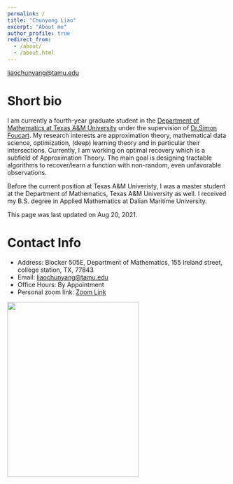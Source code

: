 ```yaml
---
permalink: /
title: "Chunyang Liao"
excerpt: "About me"
author_profile: true
redirect_from: 
  - /about/
  - /about.html
---
```


liaochunyang@tamu.edu

Short bio
=====

I am currently a fourth-year graduate student in the <a href="https://www.math.tamu.edu" target="_blank">Department of Mathematics at Texas A&M University</a> under the supervision of <a href="https://www.math.tamu.edu/~foucart/" target="_blank">Dr.Simon Foucart</a>. My research interests are approximation theory, mathematical data science, optimization, (deep) learning theory and in particular their intersections. Currently, I am working on optimal recovery which is a subfield of Approximation Theory. The main goal is designing tractable algorithms to recover/learn a function with non-random, even unfavorable observations.

Before the current position at Texas A&M Univeristy, I was a master student at the Department of Mathematics, Texas A&M University as well. I received my B.S. degree in Applied Mathematics at Dalian Maritime University.

This page was last updated on Aug 20, 2021.

Contact Info
=====
* Address: Blocker 505E, Department of Mathematics, 155 Ireland street,  college station, TX, 77843
* Email: liaochunyang@tamu.edu
* Office Hours:  By Appointment
* Personal zoom link: [Zoom Link](https://tamu.zoom.us/j/5522902045?pwd=Mi8vdEE0WGt0SGRLZ1dZZC9kU3dnQT09)

<a href="https://clustrmaps.com/site/1bl7w"  title="Visit tracker"><img src="//www.clustrmaps.com/map_v2.png?d=LF-_ZjqyLdfXkTmKU8n0n42IzSBzQ9NI3NDoxftxntM&cl=ffffff" width="300" height="400" /></a>
